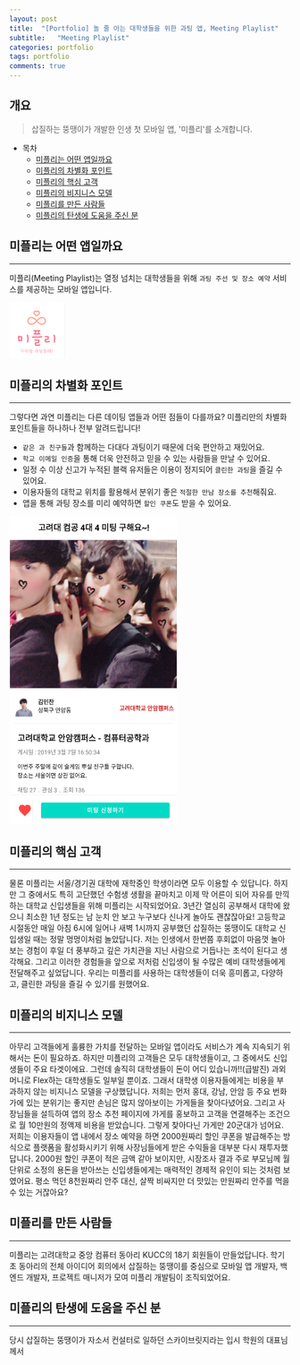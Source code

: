 ```yaml
---
layout: post
title:  "[Portfolio] 놀 줄 아는 대학생들을 위한 과팅 앱, Meeting Playlist"
subtitle:   "Meeting Playlist"
categories: portfolio
tags: portfolio   
comments: true
---
```



## 개요
> 삽질하는 뚱땡이가 개발한 인생 첫 모바일 앱, '미플리'를 소개합니다. 
  
- 목차
	- [미플리는 어떤 앱일까요](#미플리는-어떤-앱일까요)  
	- [미플리의 차별화 포인트](#미플리의-차별화-포인트)
	- [미플리의 핵심 고객](#미플리의-핵심-고객)
	- [미플리의 비지니스 모델](#미플리의-비지니스-모델)
	- [미플리를 만든 사람들](#미플리를-만든-사람들)
	- [미플리의 탄생에 도움을 주신 분](#미플리의-탄생에-도움을-주신-분)
  
  
## 미플리는 어떤 앱일까요
---
미플리(Meeting Playlist)는 열정 넘치는 대학생들을 위해 `과팅 주선 및 장소 예약` 서비스를 제공하는 모바일 앱입니다.

<img src="/assets/img/post_img/meetingplaylist_logo.png" width="100" height="100" />


## 미플리의 차별화 포인트
---
그렇다면 과연 미플리는 다른 데이팅 앱들과 어떤 점들이 다를까요? 미플리만의 차별화 포인트들을 하나하나 전부 알려드립니다!

* `같은 과 친구들`과 함께하는 다대다 과팅이기 때문에 더욱 편안하고 재밌어요.
* `학교 이메일 인증`을 통해 더욱 안전하고 믿을 수 있는 사람들을 만날 수 있어요.
* 일정 수 이상 신고가 누적된 블랙 유저들은 이용이 정지되어 `클린한 과팅`을 즐길 수 있어요.
* 이용자들의 대학교 위치를 활용해서 분위기 좋은 `적절한 만남 장소를 추천`해줘요.
* 앱을 통해 과팅 장소를 미리 예약하면 `할인 쿠폰`도 받을 수 있어요.

<img src="/assets/img/post_img/meetingplaylist_main.png" width="300" height="550" />


## 미플리의 핵심 고객
---
물론 미플리는 서울/경기권 대학에 재학중인 학생이라면 모두 이용할 수 있답니다. 하지만 그 중에서도 특히 고단했던 수험생 생활을 끝마치고 이제 막 어른이 되어 자유를 만끽하는 대학교 신입생들을 위해 미플리는 시작되었어요. 3년간 열심히 공부해서 대학에 왔으니 최소한 1년 정도는 남 눈치 안 보고 누구보다 신나게 놀아도 괜찮잖아요! 고등학교 시절동안 매일 아침 6시에 일어나 새벽 1시까지 공부했던 삽질하는 뚱땡이도 대학교 신입생일 때는 정말 멍멍이처럼 놀았답니다. 저는 인생에서 한번쯤 후회없이 마음껏 놀아보는 경험이 후일 더 풍부하고 깊은 가치관을 지닌 사람으로 거듭나는 초석이 된다고 생각해요. 그리고 이러한 경험들을 앞으로 저처럼 신입생이 될 수많은 예비 대학생들에게 전달해주고 싶었답니다. 우리는 미플리를 사용하는 대학생들이 더욱 흥미롭고, 다양하고, 클린한 과팅을 즐길 수 있기를 원했어요.


## 미플리의 비지니스 모델
---
아무리 고객들에게 훌륭한 가치를 전달하는 모바일 앱이라도 서비스가 계속 지속되기 위해서는 돈이 필요하죠. 하지만 미플리의 고객들은 모두 대학생들이고, 그 중에서도 신입생들이 주요 타겟이에요. 그런데 솔직히 대학생들이 돈이 어디 있습니까!!(급발진) 과외 머니로 Flex하는 대학생들도 일부일 뿐이죠. 그래서 대학생 이용자들에게는 비용을 부과하지 않는 비지니스 모델을 구상했답니다. 저희는 먼저 홍대, 강남, 안암 등 주요 번화가에 있는 분위기는 좋지만 손님은 많지 않아보이는 가게들을 찾아다녔어요. 그리고 사장님들을 설득하여 앱의 장소 추천 페이지에 가게를 홍보하고 고객을 연결해주는 조건으로 월 10만원의 정액제 비용을 받았습니다. 그렇게 찾아다닌 가게만 20군대가 넘어요. 저희는 이용자들이 앱 내에서 장소 예약을 하면 2000원짜리 할인 쿠폰을 발급해주는 방식으로 플랫폼을 활성화시키기 위해 사장님들에게 받은 수익들을 대부분 다시 재투자했답니다. 2000원 할인 쿠폰이 적은 금액 같아 보이지만, 시장조사 결과 주로 부모님께 월단위로 소정의 용돈을 받아쓰는 신입생들에게는 매력적인 경제적 유인이 되는 것처럼 보였어요. 평소 먹던 8천원짜리 안주 대신, 살짝 비싸지만 더 맛있는 만원짜리 안주를 먹을 수 있는 거잖아요?


## 미플리를 만든 사람들
---
미플리는 고려대학교 중앙 컴퓨터 동아리 KUCC의 18기 회원들이 만들었답니다. 학기 초 동아리의 전체 아이디어 회의에서 삽질하는 뚱땡이를 중심으로 모바일 앱 개발자, 백엔드 개발자, 프로젝트 매니저가 모여 미플리 개발팀이 조직되었어요.


## 미플리의 탄생에 도움을 주신 분
---
당시 삽질하는 뚱땡이가 자소서 컨설터로 일하던 스카이브릿지라는 입시 학원의 대표님께서
